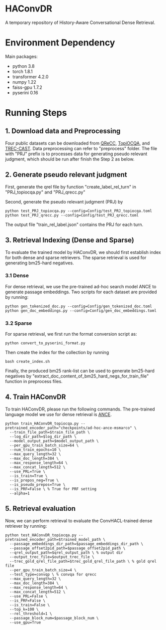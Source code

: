 # HAConvDR

A temporary repository of History-Aware Conversational Dense Retrieval.

# Environment Dependency

Main packages:
- python 3.8
- torch 1.8.1
- transformer 4.2.0
- numpy 1.22
- faiss-gpu 1.7.2
- pyserini 0.16

# Running Steps

## 1. Download data and Preprocessing

Four public datasets can be downloaded from [QReCC](https://github.com/apple/ml-qrecc), [TopiOCQA](https://github.com/McGill-NLP/topiocqa), and [TREC-CAST](https://www.treccast.ai/). Data preprocessing can refer to "preprocess" folder. The file with "PRJ" prefix is to processes data for generating pseudo relevant judgment, which should be run after finish the Step 2 as below.

## 2. Generate pseudo relevant judgment

First, generate the qrel file by function "create_label_rel_turn" in "PRJ_topiocqa.py" and "PRJ_qrecc.py"

Second, generate the pseudo relevant judgment (PRJ) by
```
python test_PRJ_topiocqa.py --config=Config/test_PRJ_topiocqa.toml
python test_PRJ_qrecc.py --config=Config/test_PRJ_qrecc.toml
```

The output file "train_rel_label.json" contains the PRJ for each turn.

## 3. Retrieval Indexing (Dense and Sparse)

To evaluate the trained model by HAConvDR, we should first establish index for both dense and sparse retrievers. The sparse retrieval is used for generating bm25-hard negatives.

### 3.1 Dense
For dense retrieval, we use the pre-trained ad-hoc search model ANCE to generate passage embeddings. Two scripts for each dataset are provided by running:

    python gen_tokenized_doc.py --config=Config/gen_tokenized_doc.toml
    python gen_doc_embeddings.py --config=Config/gen_doc_embeddings.toml

### 3.2 Sparse

For sparse retrieval, we first run the format conversion script as:

    python convert_to_pyserini_format.py
    
Then create the index for the collection by running

    bash create_index.sh
    
Finally, the produced bm25 rank-list can be used to generate bm25-hard negatives by "extract_doc_content_of_bm25_hard_negs_for_train_file" function in preprocess files.

## 4. Train HAConvDR

To train HAConvDR, please run the following commands. The pre-trained language model we use for dense retrieval is [ANCE](https://github.com/microsoft/ANCE).

    python train_HAConvDR_topiocqa.py --pretrained_encoder_path="checkpoints/ad-hoc-ance-msmarco" \ 
      --train_file_path=$train_file_path \ 
      --log_dir_path=$log_dir_path \
      --model_output_path=$model_output_path \ 
      --per_gpu_train_batch_size=64 \ 
      --num_train_epochs=10 \
      --max_query_length=32 \
      --max_doc_length=384 \ 
      --max_response_length=64 \
      --max_concat_length=512 \ 
      --use_PRL=True \
      --is_train=True \
      --is_prepos_neg=True \
      --is_pseudo_prepos=True \
      --is_PRF=False \ % True for PRF setting
      --alpha=1
      
## 5. Retrieval evaluation

Now, we can perform retrieval to evaluate the ConvHACL-trained dense retriever by running:

    python test_HAConvDR_topiocqa.py --pretrained_encoder_path=$trained_model_path \ 
      --passage_embeddings_dir_path=$passage_embeddings_dir_path \ 
      --passage_offset2pid_path=$passage_offset2pid_path \
      --qrel_output_path=$qrel_output_path \ % output dir
      --output_trec_file=$output_trec_file \
      --trec_gold_qrel_file_path=$trec_gold_qrel_file_path \ % gold qrel file
      --per_gpu_train_batch_size=4 \ 
      --test_type=convqp \ % convqa for qrecc
      --max_query_length=32 \
      --max_doc_length=384 \ 
      --max_response_length=64 \
      --max_concat_length=512 \ 
      --use_PRL=False \
      --is_PRF=False \
      --is_train=False \
      --top_k=100 \
      --rel_threshold=1 \
      --passage_block_num=$passage_block_num \
      --use_gpu=True
